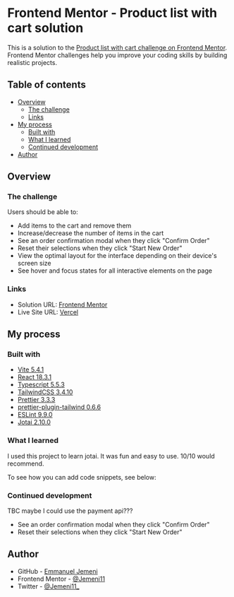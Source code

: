 # Frontend Mentor - Product list with cart solution

This is a solution to the [Product list with cart challenge on Frontend Mentor](https://www.frontendmentor.io/challenges/product-list-with-cart-5MmqLVAp_d). Frontend Mentor challenges help you improve your coding skills by building realistic projects.

## Table of contents

- [Overview](#overview)
  - [The challenge](#the-challenge)
  - [Links](#links)
- [My process](#my-process)
  - [Built with](#built-with)
  - [What I learned](#what-i-learned)
  - [Continued development](#continued-development)
- [Author](#author)

## Overview

### The challenge

Users should be able to:

- Add items to the cart and remove them
- Increase/decrease the number of items in the cart
- See an order confirmation modal when they click "Confirm Order"
- Reset their selections when they click "Start New Order"
- View the optimal layout for the interface depending on their device's screen size
- See hover and focus states for all interactive elements on the page

### Links

- Solution URL: [Frontend Mentor](https://www.frontendmentor.io/solutions/checkout-champ-baiSkFTsu9)
- Live Site URL: [Vercel](https://checkout-champ.vercel.app/)

## My process

### Built with

- [Vite 5.4.1](https://vitejs.dev/)
- [React 18.3.1](https://react.dev/)
- [Typescript 5.5.3](https://www.typescriptlang.org/)
- [TailwindCSS 3.4.10](https://tailwindcss.com/)
- [Prettier 3.3.3](https://prettier.io/)
- [prettier-plugin-tailwind 0.6.6](https://github.com/tailwindlabs/prettier-plugin-tailwindcss)
- [ESLint 9.9.0](https://eslint.org/)
- [Jotai 2.10.0](https://jotai.org/)

### What I learned

I used this project to learn jotai. It was fun and easy to use. 10/10 would recommend.

To see how you can add code snippets, see below:

### Continued development

TBC
maybe I could use the payment api???

- See an order confirmation modal when they click "Confirm Order"
- Reset their selections when they click "Start New Order"

## Author

- GitHub - [Emmanuel Jemeni](https://github.com/Jemeni11)
- Frontend Mentor - [@Jemeni11](https://www.frontendmentor.io/profile/Jemeni11)
- Twitter - [@Jemeni11\_](https://www.twitter.com/jemeni11_)
